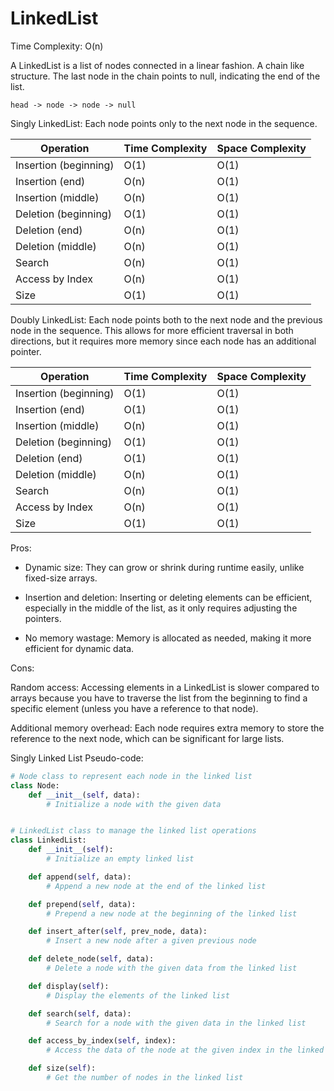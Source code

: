 # LinkedList

Time Complexity: O(n)

A LinkedList is a list of nodes connected in a linear fashion. A chain like structure. The last node in the chain points to null, indicating the end of the list.

`head -> node -> node -> null`

Singly LinkedList: Each node points only to the next node in the sequence.

| Operation             | Time Complexity | Space Complexity |
|-----------------------|-----------------|------------------|
| Insertion (beginning) | O(1)            | O(1)             |
| Insertion (end)       | O(n)            | O(1)             |
| Insertion (middle)    | O(n)            | O(1)             |
| Deletion (beginning)  | O(1)            | O(1)             |
| Deletion (end)        | O(n)            | O(1)             |
| Deletion (middle)     | O(n)            | O(1)             |
| Search                | O(n)            | O(1)             |
| Access by Index       | O(n)            | O(1)             |
| Size                  | O(1)            | O(1)             |

Doubly LinkedList: Each node points both to the next node and the previous node in the sequence. This allows for more efficient traversal in both directions, but it requires more memory since each node has an additional pointer.

| Operation             | Time Complexity | Space Complexity |
|-----------------------|-----------------|------------------|
| Insertion (beginning) | O(1)            | O(1)             |
| Insertion (end)       | O(1)            | O(1)             |
| Insertion (middle)    | O(n)            | O(1)             |
| Deletion (beginning)  | O(1)            | O(1)             |
| Deletion (end)        | O(1)            | O(1)             |
| Deletion (middle)     | O(n)            | O(1)             |
| Search                | O(n)            | O(1)             |
| Access by Index       | O(n)            | O(1)             |
| Size                  | O(1)            | O(1)             |

Pros:

- Dynamic size: They can grow or shrink during runtime easily, unlike fixed-size arrays.

- Insertion and deletion: Inserting or deleting elements can be efficient, especially in the middle of the list, as it only requires adjusting the pointers.

- No memory wastage: Memory is allocated as needed, making it more efficient for dynamic data.

Cons:

Random access: Accessing elements in a LinkedList is slower compared to arrays because you have to traverse the list from the beginning to find a specific element (unless you have a reference to that node).

Additional memory overhead: Each node requires extra memory to store the reference to the next node, which can be significant for large lists.

Singly Linked List Pseudo-code:

```python
# Node class to represent each node in the linked list
class Node:
    def __init__(self, data):
        # Initialize a node with the given data


# LinkedList class to manage the linked list operations
class LinkedList:
    def __init__(self):
        # Initialize an empty linked list

    def append(self, data):
        # Append a new node at the end of the linked list

    def prepend(self, data):
        # Prepend a new node at the beginning of the linked list

    def insert_after(self, prev_node, data):
        # Insert a new node after a given previous node

    def delete_node(self, data):
        # Delete a node with the given data from the linked list

    def display(self):
        # Display the elements of the linked list

    def search(self, data):
        # Search for a node with the given data in the linked list

    def access_by_index(self, index):
        # Access the data of the node at the given index in the linked list

    def size(self):
        # Get the number of nodes in the linked list

```